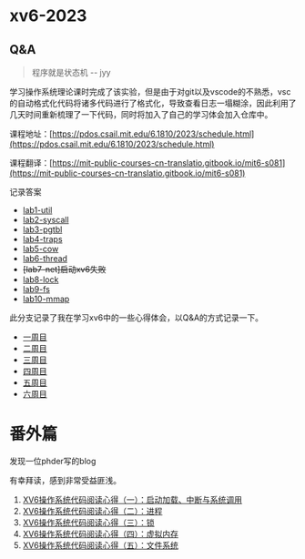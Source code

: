 # xv6-2023  
## Q&A
> 程序就是状态机  -- jyy    

学习操作系统理论课时完成了该实验，但是由于对git以及vscode的不熟悉，vsc的自动格式化代码将诸多代码进行了格式化，导致查看日志一塌糊涂，因此利用了几天时间重新梳理了一下代码，同时将加入了自己的学习体会加入仓库中。

课程地址：[https://pdos.csail.mit.edu/6.1810/2023/schedule.html](https://pdos.csail.mit.edu/6.1810/2023/schedule.html)

课程翻译：[https://mit-public-courses-cn-translatio.gitbook.io/mit6-s081](https://mit-public-courses-cn-translatio.gitbook.io/mit6-s081)

记录答案
* [lab1-util](./ans/util.md)
* [lab2-syscall](./ans/syscall.md)
* [lab3-pgtbl](./ans/pgtbl.md)
* [lab4-traps](./ans/traps.md)
* [lab5-cow](./ans/cow.md)
* [lab6-thread](./ans/thread.md)
*  ~~[lab7-net]启动xv6失败~~
* [lab8-lock](./ans/lock.md)
* [lab9-fs](./ans/fs.md)
* [lab10-mmap](./ans/mmap.md)


此分支记录了我在学习xv6中的一些心得体会，以Q&A的方式记录一下。
* [一周目](QA/一周目.md)
* [二周目](QA/二周目.md)
* [三周目](QA/三周目.md)
* [四周目](QA/四周目.md)
* [五周目](QA/五周目.md)
* [六周目](QA/六周目.md)



# 番外篇

发现一位phder写的blog

有幸拜读，感到非常受益匪浅。

1. [XV6操作系统代码阅读心得（一）：启动加载、中断与系统调用](https://hehao98.github.io/posts/2019/03/xv6-1/)
2. [XV6操作系统代码阅读心得（二）：进程](https://hehao98.github.io/posts/2019/03/xv6-2/)
3. [XV6操作系统代码阅读心得（三）：锁](https://hehao98.github.io/posts/2019/04/xv6-3/)
4. [XV6操作系统代码阅读心得（四）：虚拟内存](https://hehao98.github.io/posts/2019/04/xv6-4/)
5. [XV6操作系统代码阅读心得（五）：文件系统](https://hehao98.github.io/posts/2019/04/xv6-5/)
